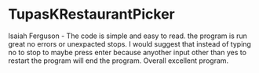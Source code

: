 # TupasKRestaurantPicker


 Isaiah Ferguson - The code is simple and easy to read. the program is run great no errors or unexpacted stops. I would suggest that instead of typing no to stop to maybe press enter because anyother input other than yes to restart the program will end the program. Overall excellent program.
